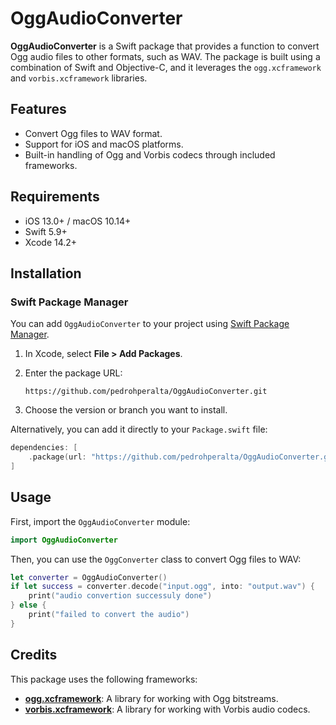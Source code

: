 
# OggAudioConverter

**OggAudioConverter** is a Swift package that provides a function to convert Ogg audio files to other formats, such as WAV. The package is built using a combination of Swift and Objective-C, and it leverages the `ogg.xcframework` and `vorbis.xcframework` libraries.

## Features

- Convert Ogg files to WAV format.
- Support for iOS and macOS platforms.
- Built-in handling of Ogg and Vorbis codecs through included frameworks.

## Requirements

- iOS 13.0+ / macOS 10.14+
- Swift 5.9+
- Xcode 14.2+

## Installation

### Swift Package Manager

You can add `OggAudioConverter` to your project using [Swift Package Manager](https://swift.org/package-manager/).

1. In Xcode, select **File > Add Packages**.
2. Enter the package URL:

   ```
   https://github.com/pedrohperalta/OggAudioConverter.git
   ```

3. Choose the version or branch you want to install.

Alternatively, you can add it directly to your `Package.swift` file:

```swift
dependencies: [
    .package(url: "https://github.com/pedrohperalta/OggAudioConverter.git", from: "0.2.0")
]
```

## Usage

First, import the `OggAudioConverter` module:

```swift
import OggAudioConverter
```

Then, you can use the `OggConverter` class to convert Ogg files to WAV:

```swift
let converter = OggAudioConverter()
if let success = converter.decode("input.ogg", into: "output.wav") {
    print("audio convertion successuly done")
} else {
    print("failed to convert the audio")
}
```

## Credits

This package uses the following frameworks:

- **[ogg.xcframework](https://github.com/xiph/ogg)**: A library for working with Ogg bitstreams.
- **[vorbis.xcframework](https://github.com/xiph/vorbis)**: A library for working with Vorbis audio codecs.
